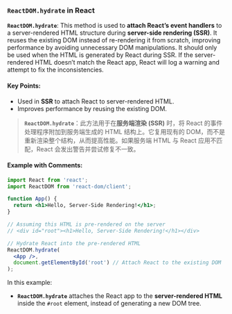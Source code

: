 ### `ReactDOM.hydrate` in React

**`ReactDOM.hydrate`**: This method is used to **attach React’s event handlers** to a server-rendered HTML structure during **server-side rendering (SSR)**. It reuses the existing DOM instead of re-rendering it from scratch, improving performance by avoiding unnecessary DOM manipulations. It should only be used when the HTML is generated by React during SSR. If the server-rendered HTML doesn’t match the React app, React will log a warning and attempt to fix the inconsistencies.

<audio src="../../../../Downloads/__`ReactDOM.hyd.mp3"></audio>

#### Key Points:
- Used in **SSR** to attach React to server-rendered HTML.
- Improves performance by reusing the existing DOM.

> **`ReactDOM.hydrate`**：此方法用于在**服务端渲染 (SSR)** 时，将 React 的事件处理程序附加到服务端生成的 HTML 结构上。它复用现有的 DOM，而不是重新渲染整个结构，从而提高性能。如果服务端 HTML 与 React 应用不匹配，React 会发出警告并尝试修复不一致。
>
> <audio src="../../../../Downloads/ReactDOM.hydrat.mp3"></audio>

#### Example with Comments:

<audio src="../../../../Downloads/这段代码展示了 React 的 (1).mp3"></audio>

<audio src="../../../../Downloads/This code demon (5).mp3"></audio>

```jsx
import React from 'react';
import ReactDOM from 'react-dom/client';

function App() {
  return <h1>Hello, Server-Side Rendering!</h1>;
}

// Assuming this HTML is pre-rendered on the server
// <div id="root"><h1>Hello, Server-Side Rendering!</h1></div>

// Hydrate React into the pre-rendered HTML
ReactDOM.hydrate(
  <App />,
  document.getElementById('root') // Attach React to the existing DOM
);
```

In this example:
- **`ReactDOM.hydrate`** attaches the React app to the **server-rendered HTML** inside the `#root` element, instead of generating a new DOM tree.